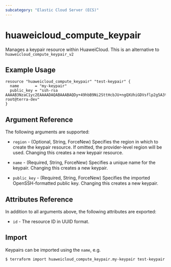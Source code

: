 ```yaml
---
subcategory: "Elastic Cloud Server (ECS)"
---
```


# huaweicloud_compute_keypair

Manages a keypair resource within HuaweiCloud.
This is an alternative to `huaweicloud_compute_keypair_v2`

## Example Usage

```hcl
resource "huaweicloud_compute_keypair" "test-keypair" {
  name       = "my-keypair"
  public_key = "ssh-rsa AAAAB3NzaC1yc2EAAAADAQABAAABAQDy+49hbB9Ni2SttHcbJU+ngQXUhiGDVsflp2g5A3tPrBXq46kmm/nZv9JQqxlRzqtFi9eTI7OBvn2A34Y+KCfiIQwtgZQ9LF5ROKYsGkS2o9ewsX8Hghx1r0u5G3wvcwZWNctgEOapXMD0JEJZdNHCDSK8yr+btR4R8Ypg0uN+Zp0SyYX1iLif7saiBjz0zmRMmw5ctAskQZmCf/W5v/VH60fYPrBU8lJq5Pu+eizhou7nFFDxXofr2ySF8k/yuA9OnJdVF9Fbf85Z59CWNZBvcTMaAH2ALXFzPCFyCncTJtc/OVMRcxjUWU1dkBhOGQ/UnhHKcflmrtQn04eO8xDr root@terra-dev"
}
```

## Argument Reference

The following arguments are supported:

* `region` - (Optional, String, ForceNew) Specifies the region in which to create the keypair resource.
    If omitted, the provider-level region will be used.
    Changing this creates a new keypair resource.

* `name` - (Required, String, ForceNew) Specifies a unique name for the keypair.
    Changing this creates a new keypair.

* `public_key` - (Required, String, ForceNew) Specifies the imported OpenSSH-formatted public key.
    Changing this creates a new keypair.

## Attributes Reference

In addition to all arguments above, the following attributes are exported:

* `id` - The resource ID in UUID format.

## Import

Keypairs can be imported using the `name`, e.g.

```
$ terraform import huaweicloud_compute_keypair.my-keypair test-keypair
```
